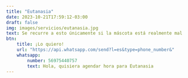 ```yaml
---
title: "Eutanasia"
date: 2023-10-21T17:59:12-03:00
draft: false
img: images/servicios/eutanasia.jpg
text: Se recurre a esto únicamente si la máscota está realmente mal
btn:
    title: ¡Lo quiero!
    url: "https://api.whatsapp.com/send?l=es&type=phone_number&"
    whatsapp:
        number: 56975440757
        text: Hola, quisiera agendar hora para Eutanasia
---
```

